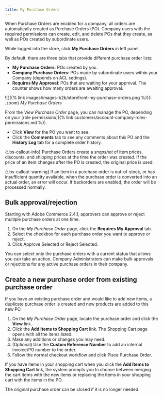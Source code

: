 ```yaml
---
title: My Purchase Orders
---
```


When Purchase Orders are enabled for a company, all orders are automatically created as Purchase Orders (PO). Company users with the required permissions can create, edit, and delete POs that they create, as well as POs created by subordinate users.

While logged into the store, click **My Purchase Orders** in left panel.

By default, there are three tabs that provide different purchase order lists:

* **My Purchase Orders**: POs created by you.
* **Company Purchase Orders**: POs made by subordinate users within your Company (depends on ACL settings).
* **Requires My Approval**: POs that are waiting for your approval. The counter shows how many orders are awaiting approval.

![]({% link images/images-b2b/storefront-my-purchase-orders.png %}){: .zoom}
_My Purchase Orders_

From the _View Purchase Order_ page, you can manage the PO, depending on your [role permissions]({% link customers/account-company-roles-permissions.md %}).

* Click **View** for the PO you want to see.
* Click the **Comments** tab to see any comments about this PO and the **History Log** tab for a complete order history.

{:.bs-callout-info}
Purchase Orders create a _snapshot_ of item prices, discounts, and shipping prices at the time the order was created. If the price of an item changes after the PO is created, the original price is used.

{:.bs-callout-warning}
If an item in a purchase order is out-of-stock, or has insufficient quantity available, when the purchase order is converted into an actual order, an error will occur. If backorders are enabled, the order will be processed normally.

## Bulk approval/rejection

Starting with Adobe Commerce 2.4.1, approvers can approve or reject multiple purchase orders at one time.

1. On the _My Purchase Order_ page, click the **Requires My Approval** tab.
1. Select the checkbox for each purchase order you want to approve or reject.
1. Click <span class="btn">Approve Selected</span> or <span class="btn">Reject Selected</span>.

You can select only the purchase orders with a current status that allows you can take an action.
Company Administrators can make bulk approvals or rejections for any active purchase orders in their company.

## Create a new purchase order from existing purchase order

If you have an existing purchase order and would like to add new items, a duplicate purchase order is created and new products are added to this new PO.

1. On the _My Purchase Order_ page, locate the purchase order and click the **View** link.
1. Click the **Add Items to Shopping Cart** link.
   The Shopping Cart page opens with all the items listed.
1. Make any additions or changes you may need.
1. (Optional) Use the **Custom Reference Number** to add an internal Invoice/PO number to the order.
1. Follow the normal checkout workflow and click <span class="btn">Place Purchase Order</span>.

If you have items in your shopping cart when you click the **Add Items to Shopping Cart** link, the system prompts you to choose between merging the cart items with the new items or replacing the items in your shopping cart with the items in the PO.

The original purchase order can be closed if it is no longer needed.
